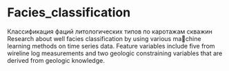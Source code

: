 # Facies_classification
Классификация фаций литологических типов по каротажам скважин
Research about well facies classification by using various machine learning methods on time series data. Feature variables include
five from wireline log measurements and two geologic constraining
variables that are derived from geologic knowledge.
